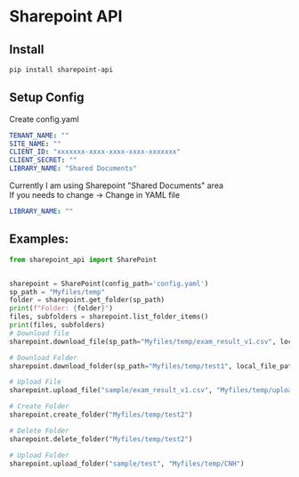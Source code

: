 # Sharepoint API
## Install
```bash
pip install sharepoint-api
```
## Setup Config
Create config.yaml
```yaml
TENANT_NAME: ""
SITE_NAME: ""
CLIENT_ID: "xxxxxxx-xxxx-xxxx-xxxx-xxxxxxx"
CLIENT_SECRET: ""
LIBRARY_NAME: "Shared Documents"
```
Currently I am using Sharepoint "Shared Documents" area <br>
If you needs to change -> Change in YAML file
```yaml
LIBRARY_NAME: ""
``` 
## Examples:
```python
from sharepoint_api import SharePoint


sharepoint = SharePoint(config_path='config.yaml')
sp_path = "Myfiles/temp"
folder = sharepoint.get_folder(sp_path)
print(f"Folder: {folder}")
files, subfolders = sharepoint.list_folder_items()
print(files, subfolders)
# Download file
sharepoint.download_file(sp_path="Myfiles/temp/exam_result_v1.csv", local_file_path="/home/user/myfiles")

# Download Folder
sharepoint.download_folder(sp_path="Myfiles/temp/test1", local_file_path="/home/user/myfiles/sample")

# Upload File
sharepoint.upload_file("sample/exam_result_v1.csv", "Myfiles/temp/upload_test")

# Create Folder
sharepoint.create_folder("Myfiles/temp/test2")

# Delete Folder
sharepoint.delete_folder("Myfiles/temp/test2")

# Upload Folder
sharepoint.upload_folder("sample/test", "Myfiles/temp/CNH")
```